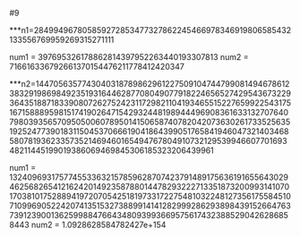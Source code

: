#9

***n1=284994967805859272853477327862245466978346919806585432133556769959269315271111

num1 = 397695326178862814397952263440193307813
num2 = 716616336792661370154476211778412420347


***n2=1447056357743040318789862961227509104744799081494678612383291986984923519316446287708049077918224656527429543673229364351887183390807262752423117298211041934655152276599225431751671588895981517419026471542932448198944496908361633132707640798039356570950500607895014150658740782042073630261733525635192524773901831150453706661904186439905176584194604732140346858078193623357352146946016549476780491073212953994660770169348211445199019386069469845306185323206439961

num1 =  132409693175774553363215785962870742379148917563619165564302946256826541216242014923587880144782932227133518732009931410701703810175288941972070542518197331722754810322481273561755845107109969052242074135153273889914141282999286293898439152664763739123900136259988476643480939936695756174323885290426286858443
num2 =  1.0928628584782427e+154
